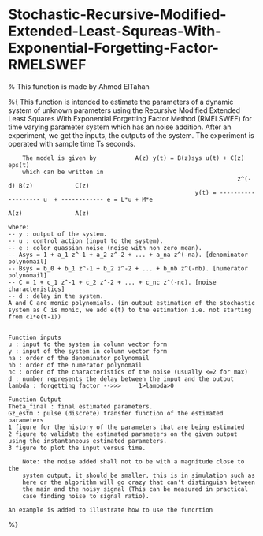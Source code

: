 # Stochastic-Recursive-Modified-Extended-Least-Squreas-With-Exponential-Forgetting-Factor-RMELSWEF
% This function is made by Ahmed ElTahan

%{
        This function is intended to estimate the parameters of a dynamic
        system of unknown parameters using the Recursive Modified Extended
        Least Squares With Exponential Forgetting Factor
        Method (RMELSWEF) for time varying parameter system which has an noise addition.
        After an experiment, we get the inputs, the outputs of the system.
        The experiment is operated with sample time Ts seconds.
                                    
        The model is given by           A(z) y(t) = B(z)sys u(t) + C(z) eps(t)
        which can be written in
                                                                     z^(-d) B(z)            C(z)
                                                         y(t) = ------------------- u  + ------------ e = L*u + M*e
                                                                         A(z)               A(z)

    where:
    -- y : output of the system.
    -- u : control action (input to the system).
    -- e : color guassian noise (noise with non zero mean).
    -- Asys = 1 + a_1 z^-1 + a_2 z^-2 + ... + a_na z^(-na). [denominator polynomail]
    -- Bsys = b_0 + b_1 z^-1 + b_2 z^-2 + ... + b_nb z^(-nb). [numerator polynomail]
    -- C = 1 + c_1 z^-1 + c_2 z^-2 + ... + c_nc z^(-nc). [noise characteristics]
    -- d : delay in the system.
    A and C are monic polynomials. (in output estimation of the stochastic
    system as C is monic, we add e(t) to the estimation i.e. not starting from c1*e(t-1))


    Function inputs
    u : input to the system in column vector form
    y : input of the system in column vector form
    na : order of the denominator polynomail
    nb : order of the numerator polynomail
    nc : order of the characteristics of the noise (usually <=2 for max)
    d : number represents the delay between the input and the output
    lambda : forgetting factor -->>>     1>lambda>0
    
    Function Output
    Theta_final : final estimated parameters.
    Gz_estm : pulse (discrete) transfer function of the estimated parameters
    1 figure for the history of the parameters that are being estimated
    2 figure to validate the estimated parameters on the given output
    using the instantaneous estimated parameters.
    3 figure to plot the input versus time.

        Note: the noise added shall not to be with a magnitude close to the
        system output, it should be smaller, this is in simulation such as
        here or the algorithm will go crazy that can't distinguish between
        the main and the noisy signal (This can be measured in practical
        case finding noise to signal ratio).

    An example is added to illustrate how to use the funcrtion
%}
